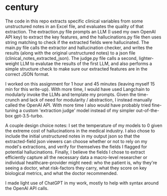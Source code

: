# century
The code in this repo extracts specific clinical variables from some unstructured notes in an Excel file, and evaluates the quality of that extraction. The extraction.py file prompts an LLM (I used my own OpenAI API key) to extract the key features, amd the hallucinations.py file then uses string matching to check if the extracted fields were hallucinated. The main.py file calls the extractor and hallucination checker, and writes the results (along with the original unstructured notes) to a json file (clinical_notes_extracted_json). The judge.py file calls a second, lighter-weight LLM to evalutae the results of the first LLM, and also performs a simple structure check to make sure our extracted features are in the correct JSON format.

I worked on this assignment for 1 hour and 45 minutes (leaving myself 15 min for this write-up). With more time, I would have used Langchain to modularly invoke the LLMs and template my prompts. Given the time-crunch and lack of need for modularity / abstraction, I instead manually called the OpenAI API. With more time I also would have probably tried fine-tuning a custom 'extraction judge' model instead of my simpler out-of-the-box gpt-3.5-turbo. 

A couple design choice notes: I set the temperature of my models to 0 given the extreme cost of hallucinations in the medical industry. I also chose to include the initial unstructured notes in my output json so that the extracted-field json viewers can choose whether or not to rely on my model's extractions, and verify for themselves the fields I flagged for potential hallucinations. Finally, I believe the fields I chose to extract efficiently capture all the necessary data a macro-level researcher or individual healthcare-provider might need: who the patient is, why they're seeing a doctor, what risk-factors they carry, what they score on key biological metrics, and what the doctor recommended. 

I made light use of ChatGPT in my work, mostly to help with syntax around the OpenAI API calls. 
